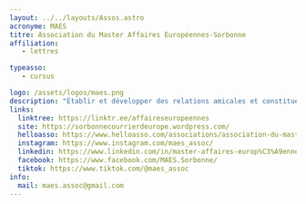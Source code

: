 ```yaml
---
layout: ../../layouts/Assos.astro
acronyme: MAES
titre: Association du Master Affaires Européennes-Sorbonne
affiliation: 
   - lettres

typeasso: 
   - cursus

logo: /assets/logos/maes.png
description: "Établir et développer des relations amicales et constituer un réseau de solidarité et d'aide mutuelle entre tous ses membres ; faciliter à ses membres l'accès au marché européen de l'emploi en leur apportant une meilleure connaissance des métiers de l'Europe et en mettant à leur disposition des offres actualisées ; promouvoir la formation du master ; assurer la représentation des étudiants au sein de tous les organismes dont l'activité serait de nature à influer sur le contenu de l'enseignement du Master Affaires Européennes et par là, sur la carrière des diplômés ; contribuer à la réalisation des activités obligatoires prévues dans le programme du Master Affaires Européennes."
links:
  linktree: https://linktr.ee/affaireseuropeennes
  site: https://sorbonnecourrierdeurope.wordpress.com/
  helloasso: https://www.helloasso.com/associations/association-du-master-affaires-europeennes-de-la-sorbonne-maes/
  instagram: https://www.instagram.com/maes_assoc/
  linkedin: https://www.linkedin.com/in/master-affaires-europ%C3%A9ennes-sorbonne-717001179/
  facebook: https://www.facebook.com/MAES.Sorbonne/
  tiktok: https://www.tiktok.com/@maes_assoc
info:
  mail: maes.assoc@gmail.com
---
```

